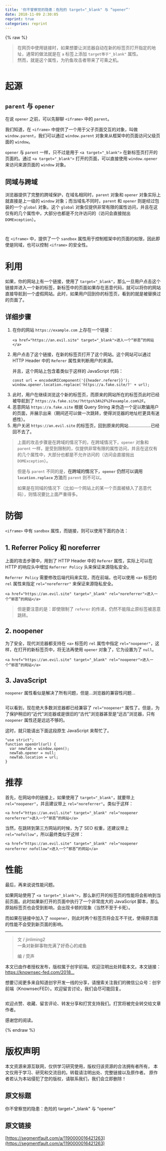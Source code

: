 ```yaml
---
title: '你不曾察觉的隐患：危险的 target="_blank" 与 “opener”' 
date: 2018-11-09 2:30:05
reprint: true
categories: reprint
---
```


{% raw %}
<blockquote>&#x5728;&#x7F51;&#x9875;&#x4E2D;&#x4F7F;&#x7528;&#x94FE;&#x63A5;&#x65F6;&#xFF0C;&#x5982;&#x679C;&#x60F3;&#x8981;&#x8BA9;&#x6D4F;&#x89C8;&#x5668;&#x81EA;&#x52A8;&#x5728;&#x65B0;&#x7684;&#x6807;&#x7B7E;&#x9875;&#x6253;&#x5F00;&#x6307;&#x5B9A;&#x7684;&#x5730;&#x5740;&#xFF0C;&#x901A;&#x5E38;&#x7684;&#x505A;&#x6CD5;&#x5C31;&#x662F;&#x5728; <code>a</code> &#x6807;&#x7B7E;&#x4E0A;&#x6DFB;&#x52A0; <code>target&#x7B49;&#x4E8E;&quot;_blank&quot;</code> &#x5C5E;&#x6027;&#x3002;<br>&#x7136;&#x800C;&#xFF0C;&#x5C31;&#x662F;&#x8FD9;&#x4E2A;&#x5C5E;&#x6027;&#xFF0C;&#x4E3A;&#x9493;&#x9C7C;&#x653B;&#x51FB;&#x8005;&#x5E26;&#x6765;&#x4E86;&#x53EF;&#x4E58;&#x4E4B;&#x673A;&#x3002;</blockquote><p><span class="img-wrap"><img data-src="/img/bVbg33P?w=1200&amp;h=600" src="https://static.alili.tech/img/bVbg33P?w=1200&amp;h=600" alt="" title="" style="cursor:pointer;display:inline"></span></p><h1 id="articleHeader0">&#x8D77;&#x6E90;</h1><h2 id="articleHeader1"><code>parent</code> &#x4E0E; <code>opener</code></h2><p>&#x5728;&#x8BF4; <code>opener</code> &#x4E4B;&#x524D;&#xFF0C;&#x53EF;&#x4EE5;&#x5148;&#x804A;&#x804A; <code>&lt;iframe&gt;</code> &#x4E2D;&#x7684; <code>parent</code>&#x3002;</p><p>&#x6211;&#x4EEC;&#x77E5;&#x9053;&#xFF0C;&#x5728; <code>&lt;iframe&gt;</code> &#x4E2D;&#x63D0;&#x4F9B;&#x4E86;&#x4E00;&#x4E2A;&#x7528;&#x4E8E;&#x7236;&#x5B50;&#x9875;&#x9762;&#x4EA4;&#x4E92;&#x7684;&#x5BF9;&#x8C61;&#xFF0C;&#x53EB;&#x505A; <code>window.parent</code>&#xFF0C;&#x6211;&#x4EEC;&#x53EF;&#x4EE5;&#x901A;&#x8FC7; <code>window.parent</code> &#x5BF9;&#x8C61;&#x6765;&#x4ECE;&#x6846;&#x67B6;&#x4E2D;&#x7684;&#x9875;&#x9762;&#x8BBF;&#x95EE;&#x7236;&#x7EA7;&#x9875;&#x9762;&#x7684; <code>window</code>&#x3002;</p><p><code>opener</code> &#x4E0E; <code>parent</code> &#x4E00;&#x6837;&#xFF0C;&#x53EA;&#x4E0D;&#x8FC7;&#x662F;&#x7528;&#x4E8E; <code>&lt;a target=&quot;_blank&quot;&gt;</code> &#x5728;&#x65B0;&#x6807;&#x7B7E;&#x9875;&#x6253;&#x5F00;&#x7684;&#x9875;&#x9762;&#x7684;&#x3002;&#x901A;&#x8FC7; <code>&lt;a target=&quot;_blank&quot;&gt;</code> &#x6253;&#x5F00;&#x7684;&#x9875;&#x9762;&#xFF0C;&#x53EF;&#x4EE5;&#x76F4;&#x63A5;&#x4F7F;&#x7528; <code>window.opener</code> &#x6765;&#x8BBF;&#x95EE;&#x6765;&#x6E90;&#x9875;&#x9762;&#x7684; <code>window</code> &#x5BF9;&#x8C61;&#x3002;</p><h2 id="articleHeader2">&#x540C;&#x57DF;&#x4E0E;&#x8DE8;&#x57DF;</h2><p>&#x6D4F;&#x89C8;&#x5668;&#x63D0;&#x4F9B;&#x4E86;&#x5B8C;&#x6574;&#x7684;&#x8DE8;&#x57DF;&#x4FDD;&#x62A4;&#xFF0C;&#x5728;&#x57DF;&#x540D;&#x76F8;&#x540C;&#x65F6;&#xFF0C;<code>parent</code> &#x5BF9;&#x8C61;&#x548C; <code>opener</code> &#x5BF9;&#x8C61;&#x5B9E;&#x9645;&#x4E0A;&#x5C31;&#x76F4;&#x63A5;&#x662F;&#x4E0A;&#x4E00;&#x7EA7;&#x7684; <code>window</code> &#x5BF9;&#x8C61;&#xFF1B;&#x800C;&#x5F53;&#x57DF;&#x540D;&#x4E0D;&#x540C;&#x65F6;&#xFF0C;<code>parent</code> &#x548C; <code>opener</code> &#x5219;&#x662F;&#x7ECF;&#x8FC7;&#x5305;&#x88C5;&#x7684;&#x4E00;&#x4E2A; <code>global</code> &#x5BF9;&#x8C61;&#x3002;&#x8FD9;&#x4E2A; <code>global</code> &#x5BF9;&#x8C61;&#x4EC5;&#x63D0;&#x4F9B;&#x975E;&#x5E38;&#x6709;&#x9650;&#x7684;&#x5C5E;&#x6027;&#x8BBF;&#x95EE;&#xFF0C;&#x5E76;&#x4E14;&#x5728;&#x8FD9;&#x4EC5;&#x6709;&#x7684;&#x51E0;&#x4E2A;&#x5C5E;&#x6027;&#x4E2D;&#xFF0C;&#x5927;&#x90E8;&#x5206;&#x4E5F;&#x90FD;&#x662F;&#x4E0D;&#x5141;&#x8BB8;&#x8BBF;&#x95EE;&#x7684;&#xFF08;&#x8BBF;&#x95EE;&#x4F1A;&#x76F4;&#x63A5;&#x629B;&#x51FA; <code>DOMException</code>&#xFF09;&#x3002;</p><p><span class="img-wrap"><img data-src="/img/bVbg33S?w=729&amp;h=42" src="https://static.alili.tech/img/bVbg33S?w=729&amp;h=42" alt="" title="" style="cursor:pointer;display:inline"></span></p><p><span class="img-wrap"><img data-src="/img/bVbg33T?w=729&amp;h=42" src="https://static.alili.tech/img/bVbg33T?w=729&amp;h=42" alt="" title="" style="cursor:pointer;display:inline"></span></p><p>&#x5728; <code>&lt;iframe&gt;</code> &#x4E2D;&#xFF0C;&#x63D0;&#x4F9B;&#x4E86;&#x4E00;&#x4E2A; <code>sandbox</code> &#x5C5E;&#x6027;&#x7528;&#x4E8E;&#x63A7;&#x5236;&#x6846;&#x67B6;&#x4E2D;&#x7684;&#x9875;&#x9762;&#x7684;&#x6743;&#x9650;&#xFF0C;&#x56E0;&#x6B64;&#x5373;&#x4F7F;&#x662F;&#x540C;&#x57DF;&#xFF0C;&#x4E5F;&#x53EF;&#x4EE5;&#x63A7;&#x5236; <code>&lt;iframe&gt;</code> &#x7684;&#x5B89;&#x5168;&#x6027;&#x3002;</p><h1 id="articleHeader3">&#x5229;&#x7528;</h1><p>&#x5982;&#x679C;&#xFF0C;&#x4F60;&#x7684;&#x7F51;&#x7AD9;&#x4E0A;&#x6709;&#x4E00;&#x4E2A;&#x94FE;&#x63A5;&#xFF0C;&#x4F7F;&#x7528;&#x4E86; <code>target=&quot;_blank&quot;</code>&#xFF0C;&#x90A3;&#x4E48;&#x4E00;&#x65E6;&#x7528;&#x6237;&#x70B9;&#x51FB;&#x8FD9;&#x4E2A;&#x94FE;&#x63A5;&#x5E76;&#x8FDB;&#x5165;&#x4E00;&#x4E2A;&#x65B0;&#x7684;&#x6807;&#x7B7E;&#xFF0C;&#x65B0;&#x6807;&#x7B7E;&#x4E2D;&#x7684;&#x9875;&#x9762;&#x5982;&#x679C;&#x5B58;&#x5728;&#x6076;&#x610F;&#x4EE3;&#x7801;&#xFF0C;&#x5C31;&#x53EF;&#x4EE5;&#x5C06;&#x4F60;&#x7684;&#x7F51;&#x7AD9;&#x76F4;&#x63A5;&#x5BFC;&#x822A;&#x5230;&#x4E00;&#x4E2A;&#x865A;&#x5047;&#x7F51;&#x7AD9;&#x3002;&#x6B64;&#x65F6;&#xFF0C;&#x5982;&#x679C;&#x7528;&#x6237;&#x56DE;&#x5230;&#x4F60;&#x7684;&#x6807;&#x7B7E;&#x9875;&#xFF0C;&#x770B;&#x5230;&#x7684;&#x5C31;&#x662F;&#x88AB;&#x66FF;&#x6362;&#x8FC7;&#x7684;&#x9875;&#x9762;&#x4E86;&#x3002;</p><h2 id="articleHeader4">&#x8BE6;&#x7EC6;&#x6B65;&#x9AA4;</h2><ol><li><p>&#x5728;&#x4F60;&#x7684;&#x7F51;&#x7AD9; <code>https://example.com</code> &#x4E0A;&#x5B58;&#x5728;&#x4E00;&#x4E2A;&#x94FE;&#x63A5;&#xFF1A;</p><div class="widget-codetool" style="display:none"><div class="widget-codetool--inner"><span class="selectCode code-tool" data-toggle="tooltip" data-placement="top" title="" data-original-title="&#x5168;&#x9009;"></span> <span type="button" class="copyCode code-tool" data-toggle="tooltip" data-placement="top" data-clipboard-text="&lt;a href=&quot;https://an.evil.site&quot; target=&quot;_blank&quot;&gt;&#x8FDB;&#x5165;&#x4E00;&#x4E2A;&#x201C;&#x90AA;&#x6076;&#x201D;&#x7684;&#x7F51;&#x7AD9;&lt;/a&gt;" title="" data-original-title="&#x590D;&#x5236;"></span> <span type="button" class="saveToNote code-tool" data-toggle="tooltip" data-placement="top" title="" data-original-title="&#x653E;&#x8FDB;&#x7B14;&#x8BB0;"></span></div></div><pre class="xml hljs"><code class="html" style="word-break:break-word;white-space:initial"><span class="hljs-tag">&lt;<span class="hljs-name">a</span> <span class="hljs-attr">href</span>=<span class="hljs-string">&quot;https://an.evil.site&quot;</span> <span class="hljs-attr">target</span>=<span class="hljs-string">&quot;_blank&quot;</span>&gt;</span>&#x8FDB;&#x5165;&#x4E00;&#x4E2A;&#x201C;&#x90AA;&#x6076;&#x201D;&#x7684;&#x7F51;&#x7AD9;<span class="hljs-tag">&lt;/<span class="hljs-name">a</span>&gt;</span></code></pre></li><li><p>&#x7528;&#x6237;&#x70B9;&#x51FB;&#x4E86;&#x8FD9;&#x4E2A;&#x94FE;&#x63A5;&#xFF0C;&#x5728;&#x65B0;&#x7684;&#x6807;&#x7B7E;&#x9875;&#x6253;&#x5F00;&#x4E86;&#x8FD9;&#x4E2A;&#x7F51;&#x7AD9;&#x3002;&#x8FD9;&#x4E2A;&#x7F51;&#x7AD9;&#x53EF;&#x4EE5;&#x901A;&#x8FC7; HTTP Header &#x4E2D;&#x7684; <code>Referer</code> &#x5C5E;&#x6027;&#x6765;&#x5224;&#x65AD;&#x7528;&#x6237;&#x7684;&#x6765;&#x6E90;&#x3002;</p><p>&#x5E76;&#x4E14;&#xFF0C;&#x8FD9;&#x4E2A;&#x7F51;&#x7AD9;&#x4E0A;&#x5305;&#x542B;&#x7740;&#x7C7B;&#x4F3C;&#x4E8E;&#x8FD9;&#x6837;&#x7684; JavaScript &#x4EE3;&#x7801;&#xFF1A;</p><div class="widget-codetool" style="display:none"><div class="widget-codetool--inner"><span class="selectCode code-tool" data-toggle="tooltip" data-placement="top" title="" data-original-title="&#x5168;&#x9009;"></span> <span type="button" class="copyCode code-tool" data-toggle="tooltip" data-placement="top" data-clipboard-text="const url = encodeURIComponent(&apos;{{header.referer}}&apos;);
window.opener.location.replace(&apos;https://a.fake.site/?&apos; + url);" title="" data-original-title="&#x590D;&#x5236;"></span> <span type="button" class="saveToNote code-tool" data-toggle="tooltip" data-placement="top" title="" data-original-title="&#x653E;&#x8FDB;&#x7B14;&#x8BB0;"></span></div></div><pre class="javascript hljs"><code class="javascript"><span class="hljs-keyword">const</span> url = <span class="hljs-built_in">encodeURIComponent</span>(<span class="hljs-string">&apos;{{header.referer}}&apos;</span>);
<span class="hljs-built_in">window</span>.opener.location.replace(<span class="hljs-string">&apos;https://a.fake.site/?&apos;</span> + url);</code></pre></li><li>&#x6B64;&#x65F6;&#xFF0C;&#x7528;&#x6237;&#x5728;&#x7EE7;&#x7EED;&#x6D4F;&#x89C8;&#x8FD9;&#x4E2A;&#x65B0;&#x7684;&#x6807;&#x7B7E;&#x9875;&#xFF0C;&#x800C;&#x539F;&#x6765;&#x7684;&#x7F51;&#x7AD9;&#x6240;&#x5728;&#x7684;&#x6807;&#x7B7E;&#x9875;&#x6B64;&#x65F6;&#x5DF2;&#x7ECF;&#x88AB;&#x5BFC;&#x822A;&#x5230;&#x4E86; <code>https://a.fake.site/?https%3A%2F%2Fexample.com%2F</code>&#x3002;</li><li>&#x6076;&#x610F;&#x7F51;&#x7AD9; <code>https://a.fake.site</code> &#x6839;&#x636E; Query String &#x6765;&#x4F2A;&#x9020;&#x4E00;&#x4E2A;&#x8DB3;&#x4EE5;&#x6B3A;&#x9A97;&#x7528;&#x6237;&#x7684;&#x9875;&#x9762;&#xFF0C;&#x5E76;&#x5C55;&#x793A;&#x51FA;&#x6765;&#xFF08;&#x671F;&#x95F4;&#x8FD8;&#x53EF;&#x4EE5;&#x505A;&#x4E00;&#x6B21;&#x8DF3;&#x8F6C;&#xFF0C;&#x4F7F;&#x5F97;&#x6D4F;&#x89C8;&#x5668;&#x7684;&#x5730;&#x5740;&#x680F;&#x66F4;&#x5177;&#x6709;&#x8FF7;&#x60D1;&#x6027;&#xFF09;&#x3002;</li><li>&#x7528;&#x6237;&#x5173;&#x95ED; <code>https://an.evil.site</code> &#x7684;&#x6807;&#x7B7E;&#x9875;&#xFF0C;&#x56DE;&#x5230;&#x539F;&#x6765;&#x7684;&#x7F51;&#x7AD9;&#x2026;&#x2026;&#x2026;&#x2026;&#x2026;&#x2026;&#x5DF2;&#x7ECF;&#x56DE;&#x4E0D;&#x53BB;&#x4E86;&#x3002;</li></ol><blockquote>&#x4E0A;&#x9762;&#x7684;&#x653B;&#x51FB;&#x6B65;&#x9AA4;&#x662F;&#x5728;&#x8DE8;&#x57DF;&#x7684;&#x60C5;&#x51B5;&#x4E0B;&#x7684;&#xFF0C;&#x5728;&#x8DE8;&#x57DF;&#x60C5;&#x51B5;&#x4E0B;&#xFF0C;<code>opener</code> &#x5BF9;&#x8C61;&#x548C; <code>parent</code> &#x4E00;&#x6837;&#xFF0C;&#x662F;&#x53D7;&#x5230;&#x9650;&#x5236;&#x7684;&#xFF0C;&#x4EC5;&#x63D0;&#x4F9B;&#x975E;&#x5E38;&#x6709;&#x9650;&#x7684;&#x5C5E;&#x6027;&#x8BBF;&#x95EE;&#xFF0C;&#x5E76;&#x4E14;&#x5728;&#x8FD9;&#x4EC5;&#x6709;&#x7684;&#x51E0;&#x4E2A;&#x5C5E;&#x6027;&#x4E2D;&#xFF0C;&#x5927;&#x90E8;&#x5206;&#x4E5F;&#x90FD;&#x662F;&#x4E0D;&#x5141;&#x8BB8;&#x8BBF;&#x95EE;&#x7684;&#xFF08;&#x8BBF;&#x95EE;&#x4F1A;&#x76F4;&#x63A5;&#x629B;&#x51FA; <code>DOMException</code>&#xFF09;&#x3002;<p>&#x4F46;&#x662F;&#x4E0E; <code>parent</code> &#x4E0D;&#x540C;&#x7684;&#x662F;&#xFF0C;<strong>&#x5728;&#x8DE8;&#x57DF;&#x7684;&#x60C5;&#x51B5;&#x4E0B;&#xFF0C;<code>opener</code> &#x4ECD;&#x7136;&#x53EF;&#x4EE5;&#x8C03;&#x7528; <code>location.replace</code> &#x65B9;&#x6CD5;</strong>&#x800C; <code>parent</code> &#x5219;&#x4E0D;&#x53EF;&#x4EE5;&#x3002;</p><p>&#x5982;&#x679C;&#x662F;&#x5728;&#x540C;&#x57DF;&#x7684;&#x60C5;&#x51B5;&#x4E0B;&#xFF08;&#x6BD4;&#x5982;&#x4E00;&#x4E2A;&#x7F51;&#x7AD9;&#x4E0A;&#x7684;&#x67D0;&#x4E00;&#x4E2A;&#x9875;&#x9762;&#x88AB;&#x690D;&#x5165;&#x4E86;&#x6076;&#x610F;&#x4EE3;&#x7801;&#xFF09;&#xFF0C;&#x5219;&#x60C5;&#x51B5;&#x8981;&#x6BD4;&#x4E0A;&#x9762;&#x4E25;&#x91CD;&#x5F97;&#x591A;&#x3002;</p></blockquote><h1 id="articleHeader5">&#x9632;&#x5FA1;</h1><p><code>&lt;iframe&gt;</code> &#x4E2D;&#x6709; <code>sandbox</code> &#x5C5E;&#x6027;&#xFF0C;&#x800C;&#x94FE;&#x63A5;&#xFF0C;&#x5219;&#x53EF;&#x4EE5;&#x4F7F;&#x7528;&#x4E0B;&#x9762;&#x7684;&#x529E;&#x6CD5;&#xFF1A;</p><h2 id="articleHeader6">1. Referrer Policy &#x548C; noreferrer</h2><p>&#x4E0A;&#x9762;&#x7684;&#x653B;&#x51FB;&#x6B65;&#x9AA4;&#x4E2D;&#xFF0C;&#x7528;&#x5230;&#x4E86; HTTP Header &#x4E2D;&#x7684; <code>Referer</code> &#x5C5E;&#x6027;&#xFF0C;&#x5B9E;&#x9645;&#x4E0A;&#x53EF;&#x4EE5;&#x5728; HTTP &#x7684;&#x54CD;&#x5E94;&#x5934;&#x4E2D;&#x589E;&#x52A0; <code>Referrer Policy</code> &#x5934;&#x6765;&#x4FDD;&#x8BC1;&#x6765;&#x6E90;&#x9690;&#x79C1;&#x5B89;&#x5168;&#x3002;</p><p><code>Referrer Policy</code> &#x9700;&#x8981;&#x4FEE;&#x6539;&#x540E;&#x7AEF;&#x4EE3;&#x7801;&#x6765;&#x5B9E;&#x73B0;&#xFF0C;&#x800C;&#x5728;&#x524D;&#x7AEF;&#xFF0C;&#x4E5F;&#x53EF;&#x4EE5;&#x4F7F;&#x7528; <code>&lt;a&gt;</code> &#x6807;&#x7B7E;&#x7684; <code>rel</code> &#x5C5E;&#x6027;&#x6765;&#x6307;&#x5B9A; <code>rel=&quot;noreferrer&quot;</code> &#x6765;&#x4FDD;&#x8BC1;&#x6765;&#x6E90;&#x9690;&#x79C1;&#x5B89;&#x5168;&#x3002;</p><div class="widget-codetool" style="display:none"><div class="widget-codetool--inner"><span class="selectCode code-tool" data-toggle="tooltip" data-placement="top" title="" data-original-title="&#x5168;&#x9009;"></span> <span type="button" class="copyCode code-tool" data-toggle="tooltip" data-placement="top" data-clipboard-text="&lt;a href=&quot;https://an.evil.site&quot; target=&quot;_blank&quot; rel=&quot;noreferrer&quot;&gt;&#x8FDB;&#x5165;&#x4E00;&#x4E2A;&#x201C;&#x90AA;&#x6076;&#x201D;&#x7684;&#x7F51;&#x7AD9;&lt;/a&gt;" title="" data-original-title="&#x590D;&#x5236;"></span> <span type="button" class="saveToNote code-tool" data-toggle="tooltip" data-placement="top" title="" data-original-title="&#x653E;&#x8FDB;&#x7B14;&#x8BB0;"></span></div></div><pre class="xml hljs"><code class="html" style="word-break:break-word;white-space:initial"><span class="hljs-tag">&lt;<span class="hljs-name">a</span> <span class="hljs-attr">href</span>=<span class="hljs-string">&quot;https://an.evil.site&quot;</span> <span class="hljs-attr">target</span>=<span class="hljs-string">&quot;_blank&quot;</span> <span class="hljs-attr">rel</span>=<span class="hljs-string">&quot;noreferrer&quot;</span>&gt;</span>&#x8FDB;&#x5165;&#x4E00;&#x4E2A;&#x201C;&#x90AA;&#x6076;&#x201D;&#x7684;&#x7F51;&#x7AD9;<span class="hljs-tag">&lt;/<span class="hljs-name">a</span>&gt;</span></code></pre><blockquote>&#x4F46;&#x662F;&#x8981;&#x6CE8;&#x610F;&#x7684;&#x662F;&#xFF1A;&#x5373;&#x4F7F;&#x9650;&#x5236;&#x4E86; <code>referer</code> &#x7684;&#x4F20;&#x9012;&#xFF0C;&#x4ECD;&#x7136;&#x4E0D;&#x80FD;&#x963B;&#x6B62;&#x539F;&#x6807;&#x7B7E;&#x88AB;&#x6076;&#x610F;&#x8DF3;&#x8F6C;&#x3002;</blockquote><h2 id="articleHeader7">2. noopener</h2><p>&#x4E3A;&#x4E86;&#x5B89;&#x5168;&#xFF0C;&#x73B0;&#x4EE3;&#x6D4F;&#x89C8;&#x5668;&#x90FD;&#x652F;&#x6301;&#x5728; <code>&lt;a&gt;</code> &#x6807;&#x7B7E;&#x7684; <code>rel</code> &#x5C5E;&#x6027;&#x4E2D;&#x6307;&#x5B9A; <code>rel=&quot;noopener&quot;</code>&#xFF0C;&#x8FD9;&#x6837;&#xFF0C;&#x5728;&#x6253;&#x5F00;&#x7684;&#x65B0;&#x6807;&#x7B7E;&#x9875;&#x4E2D;&#xFF0C;&#x5C06;&#x65E0;&#x6CD5;&#x518D;&#x4F7F;&#x7528; <code>opener</code> &#x5BF9;&#x8C61;&#x4E86;&#xFF0C;&#x5B83;&#x4E3A;&#x8BBE;&#x7F6E;&#x4E3A;&#x4E86; <code>null</code>&#x3002;</p><div class="widget-codetool" style="display:none"><div class="widget-codetool--inner"><span class="selectCode code-tool" data-toggle="tooltip" data-placement="top" title="" data-original-title="&#x5168;&#x9009;"></span> <span type="button" class="copyCode code-tool" data-toggle="tooltip" data-placement="top" data-clipboard-text="&lt;a href=&quot;https://an.evil.site&quot; target=&quot;_blank&quot; rel=&quot;noopener&quot;&gt;&#x8FDB;&#x5165;&#x4E00;&#x4E2A;&#x201C;&#x90AA;&#x6076;&#x201D;&#x7684;&#x7F51;&#x7AD9;&lt;/a&gt;" title="" data-original-title="&#x590D;&#x5236;"></span> <span type="button" class="saveToNote code-tool" data-toggle="tooltip" data-placement="top" title="" data-original-title="&#x653E;&#x8FDB;&#x7B14;&#x8BB0;"></span></div></div><pre class="xml hljs"><code class="html" style="word-break:break-word;white-space:initial"><span class="hljs-tag">&lt;<span class="hljs-name">a</span> <span class="hljs-attr">href</span>=<span class="hljs-string">&quot;https://an.evil.site&quot;</span> <span class="hljs-attr">target</span>=<span class="hljs-string">&quot;_blank&quot;</span> <span class="hljs-attr">rel</span>=<span class="hljs-string">&quot;noopener&quot;</span>&gt;</span>&#x8FDB;&#x5165;&#x4E00;&#x4E2A;&#x201C;&#x90AA;&#x6076;&#x201D;&#x7684;&#x7F51;&#x7AD9;<span class="hljs-tag">&lt;/<span class="hljs-name">a</span>&gt;</span></code></pre><h2 id="articleHeader8">3. JavaScript</h2><p><code>noopener</code> &#x5C5E;&#x6027;&#x770B;&#x4F3C;&#x662F;&#x89E3;&#x51B3;&#x4E86;&#x6240;&#x6709;&#x95EE;&#x9898;&#xFF0C;&#x4F46;&#x662F;...&#x6D4F;&#x89C8;&#x5668;&#x7684;&#x517C;&#x5BB9;&#x6027;&#x95EE;&#x9898;...</p><p><span class="img-wrap"><img data-src="/img/bVbg33Y?w=1200&amp;h=814" src="https://static.alili.tech/img/bVbg33Y?w=1200&amp;h=814" alt="" title="" style="cursor:pointer;display:inline"></span></p><p>&#x53EF;&#x4EE5;&#x770B;&#x5230;&#xFF0C;&#x73B0;&#x5728;&#x7EDD;&#x5927;&#x591A;&#x6570;&#x6D4F;&#x89C8;&#x5668;&#x90FD;&#x5DF2;&#x7ECF;&#x517C;&#x5BB9;&#x4E86; <code>rel=&quot;noopener&quot;</code> &#x5C5E;&#x6027;&#x4E86;&#x3002;&#x4F46;&#x662F;&#xFF0C;&#x4E3A;&#x4E86;&#x4FDD;&#x62A4;&#x7A0D;&#x65E7;&#x7684;&#x201C;&#x8FD1;&#x4EE3;&#x201D;&#x6D4F;&#x89C8;&#x5668;&#x6216;&#x662F;&#x5F88;&#x65E7;&#x7684;&#x201C;&#x53E4;&#x4EE3;&#x201D;&#x6D4F;&#x89C8;&#x5668;&#x751A;&#x81F3;&#x662F;&#x201C;&#x8FDC;&#x53E4;&#x201D;&#x6D4F;&#x89C8;&#x5668;&#xFF0C;&#x53EA;&#x6709; <code>noopener</code> &#x5C5E;&#x6027;&#x8FD8;&#x662F;&#x8FDC;&#x8FDC;&#x4E0D;&#x591F;&#x7684;&#x3002;</p><p>&#x8FD9;&#x65F6;&#xFF0C;&#x5C31;&#x53EA;&#x80FD;&#x8BF7;&#x51FA;&#x4E0B;&#x9762;&#x8FD9;&#x6BB5;&#x539F;&#x751F; JavaScript &#x6765;&#x5E2E;&#x5FD9;&#x4E86;&#x3002;</p><div class="widget-codetool" style="display:none"><div class="widget-codetool--inner"><span class="selectCode code-tool" data-toggle="tooltip" data-placement="top" title="" data-original-title="&#x5168;&#x9009;"></span> <span type="button" class="copyCode code-tool" data-toggle="tooltip" data-placement="top" data-clipboard-text="&quot;use strict&quot;;
function openUrl(url) {
  var newTab = window.open();
  newTab.opener = null;
  newTab.location = url;
}" title="" data-original-title="&#x590D;&#x5236;"></span> <span type="button" class="saveToNote code-tool" data-toggle="tooltip" data-placement="top" title="" data-original-title="&#x653E;&#x8FDB;&#x7B14;&#x8BB0;"></span></div></div><pre class="hljs javascript"><code><span class="hljs-meta">&quot;use strict&quot;</span>;
<span class="hljs-function"><span class="hljs-keyword">function</span> <span class="hljs-title">openUrl</span>(<span class="hljs-params">url</span>) </span>{
  <span class="hljs-keyword">var</span> newTab = <span class="hljs-built_in">window</span>.open();
  newTab.opener = <span class="hljs-literal">null</span>;
  newTab.location = url;
}</code></pre><h1 id="articleHeader9">&#x63A8;&#x8350;</h1><p>&#x9996;&#x5148;&#xFF0C;&#x5728;&#x7F51;&#x7AD9;&#x4E2D;&#x7684;&#x94FE;&#x63A5;&#x4E0A;&#xFF0C;&#x5982;&#x679C;&#x4F7F;&#x7528;&#x4E86; <code>target=&quot;_blank&quot;</code>&#xFF0C;&#x5C31;&#x8981;&#x5E26;&#x4E0A; <code>rel=&quot;noopener&quot;</code>&#xFF0C;&#x5E76;&#x4E14;&#x5EFA;&#x8BAE;&#x5E26;&#x4E0A; <code>rel=&quot;noreferrer&quot;</code>&#x3002;&#x7C7B;&#x4F3C;&#x4E8E;&#x8FD9;&#x6837;&#xFF1A;</p><div class="widget-codetool" style="display:none"><div class="widget-codetool--inner"><span class="selectCode code-tool" data-toggle="tooltip" data-placement="top" title="" data-original-title="&#x5168;&#x9009;"></span> <span type="button" class="copyCode code-tool" data-toggle="tooltip" data-placement="top" data-clipboard-text="&lt;a href=&quot;https://an.evil.site&quot; target=&quot;_blank&quot; rel=&quot;noopener noreferrer&quot;&gt;&#x8FDB;&#x5165;&#x4E00;&#x4E2A;&#x201C;&#x90AA;&#x6076;&#x201D;&#x7684;&#x7F51;&#x7AD9;&lt;/a&gt;" title="" data-original-title="&#x590D;&#x5236;"></span> <span type="button" class="saveToNote code-tool" data-toggle="tooltip" data-placement="top" title="" data-original-title="&#x653E;&#x8FDB;&#x7B14;&#x8BB0;"></span></div></div><pre class="xml hljs"><code class="html" style="word-break:break-word;white-space:initial"><span class="hljs-tag">&lt;<span class="hljs-name">a</span> <span class="hljs-attr">href</span>=<span class="hljs-string">&quot;https://an.evil.site&quot;</span> <span class="hljs-attr">target</span>=<span class="hljs-string">&quot;_blank&quot;</span> <span class="hljs-attr">rel</span>=<span class="hljs-string">&quot;noopener noreferrer&quot;</span>&gt;</span>&#x8FDB;&#x5165;&#x4E00;&#x4E2A;&#x201C;&#x90AA;&#x6076;&#x201D;&#x7684;&#x7F51;&#x7AD9;<span class="hljs-tag">&lt;/<span class="hljs-name">a</span>&gt;</span></code></pre><p>&#x5F53;&#x7136;&#xFF0C;&#x5728;&#x8DF3;&#x8F6C;&#x5230;&#x7B2C;&#x4E09;&#x65B9;&#x7F51;&#x7AD9;&#x7684;&#x65F6;&#x5019;&#xFF0C;&#x4E3A;&#x4E86; SEO &#x6743;&#x91CD;&#xFF0C;&#x8FD8;&#x5EFA;&#x8BAE;&#x5E26;&#x4E0A; <code>rel=&quot;nofollow&quot;</code>&#xFF0C;&#x6240;&#x4EE5;&#x6700;&#x7EC8;&#x7C7B;&#x4F3C;&#x4E8E;&#x8FD9;&#x6837;&#xFF1A;</p><div class="widget-codetool" style="display:none"><div class="widget-codetool--inner"><span class="selectCode code-tool" data-toggle="tooltip" data-placement="top" title="" data-original-title="&#x5168;&#x9009;"></span> <span type="button" class="copyCode code-tool" data-toggle="tooltip" data-placement="top" data-clipboard-text="&lt;a href=&quot;https://an.evil.site&quot; target=&quot;_blank&quot; rel=&quot;noopener noreferrer nofollow&quot;&gt;&#x8FDB;&#x5165;&#x4E00;&#x4E2A;&#x201C;&#x90AA;&#x6076;&#x201D;&#x7684;&#x7F51;&#x7AD9;&lt;/a&gt;" title="" data-original-title="&#x590D;&#x5236;"></span> <span type="button" class="saveToNote code-tool" data-toggle="tooltip" data-placement="top" title="" data-original-title="&#x653E;&#x8FDB;&#x7B14;&#x8BB0;"></span></div></div><pre class="xml hljs"><code class="html" style="word-break:break-word;white-space:initial"><span class="hljs-tag">&lt;<span class="hljs-name">a</span> <span class="hljs-attr">href</span>=<span class="hljs-string">&quot;https://an.evil.site&quot;</span> <span class="hljs-attr">target</span>=<span class="hljs-string">&quot;_blank&quot;</span> <span class="hljs-attr">rel</span>=<span class="hljs-string">&quot;noopener noreferrer nofollow&quot;</span>&gt;</span>&#x8FDB;&#x5165;&#x4E00;&#x4E2A;&#x201C;&#x90AA;&#x6076;&#x201D;&#x7684;&#x7F51;&#x7AD9;<span class="hljs-tag">&lt;/<span class="hljs-name">a</span>&gt;</span></code></pre><h1 id="articleHeader10">&#x6027;&#x80FD;</h1><p>&#x6700;&#x540E;&#xFF0C;&#x518D;&#x6765;&#x8BF4;&#x8BF4;&#x6027;&#x80FD;&#x95EE;&#x9898;&#x3002;</p><p>&#x5982;&#x679C;&#x7F51;&#x7AD9;&#x4F7F;&#x7528;&#x4E86; <code>&lt;a target=&quot;_blank&quot;&gt;</code>&#xFF0C;&#x90A3;&#x4E48;&#x65B0;&#x6253;&#x5F00;&#x7684;&#x6807;&#x7B7E;&#x9875;&#x7684;&#x6027;&#x80FD;&#x5C06;&#x4F1A;&#x5F71;&#x54CD;&#x5230;&#x5F53;&#x524D;&#x9875;&#x9762;&#x3002;&#x6B64;&#x65F6;&#x5982;&#x679C;&#x65B0;&#x6253;&#x5F00;&#x7684;&#x9875;&#x9762;&#x4E2D;&#x6267;&#x884C;&#x4E86;&#x4E00;&#x4E2A;&#x975E;&#x5E38;&#x5E9E;&#x5927;&#x7684; JavaScript &#x811A;&#x672C;&#xFF0C;&#x90A3;&#x4E48;&#x539F;&#x59CB;&#x6807;&#x7B7E;&#x9875;&#x4E5F;&#x4F1A;&#x53D7;&#x5230;&#x5F71;&#x54CD;&#xFF0C;&#x4F1A;&#x51FA;&#x73B0;&#x5361;&#x987F;&#x7684;&#x73B0;&#x8C61;&#xFF08;&#x5F53;&#x7136;&#x4E0D;&#x81F3;&#x4E8E;&#x5361;&#x6B7B;&#xFF09;&#x3002;</p><p>&#x800C;&#x5982;&#x679C;&#x5728;&#x94FE;&#x63A5;&#x4E2D;&#x52A0;&#x5165;&#x4E86; <code>noopener</code>&#xFF0C;&#x5219;&#x6B64;&#x65F6;&#x4E24;&#x4E2A;&#x6807;&#x7B7E;&#x9875;&#x5C06;&#x4F1A;&#x4E92;&#x4E0D;&#x5E72;&#x6270;&#xFF0C;&#x4F7F;&#x5F97;&#x539F;&#x9875;&#x9762;&#x7684;&#x6027;&#x80FD;&#x4E0D;&#x4F1A;&#x53D7;&#x5230;&#x65B0;&#x9875;&#x9762;&#x7684;&#x5F71;&#x54CD;&#x3002;</p><hr><blockquote>&#x6587; / jinliming2<br>&#x4E00;&#x6761;&#x5BF9;&#x65B0;&#x9C9C;&#x4E8B;&#x7269;&#x5145;&#x6EE1;&#x4E86;&#x597D;&#x5947;&#x5FC3;&#x7684;&#x54B8;&#x9C7C;<p>&#x7F16; / &#x8367;&#x58F0;</p></blockquote><p>&#x672C;&#x6587;&#x5DF2;&#x7531;&#x4F5C;&#x8005;&#x6388;&#x6743;&#x53D1;&#x5E03;&#xFF0C;&#x7248;&#x6743;&#x5C5E;&#x4E8E;&#x521B;&#x5B87;&#x524D;&#x7AEF;&#x3002;&#x6B22;&#x8FCE;&#x6CE8;&#x660E;&#x51FA;&#x5904;&#x8F6C;&#x8F7D;&#x672C;&#x6587;&#x3002;&#x672C;&#x6587;&#x94FE;&#x63A5;&#xFF1A;<a href="https://knownsec-fed.com/2018-03-01-wei-xian-de-targetblank-yu-opener/" rel="nofollow noreferrer" target="_blank">https://knownsec-fed.com/2018...</a></p><p>&#x60F3;&#x8981;&#x8BA2;&#x9605;&#x66F4;&#x591A;&#x6765;&#x81EA;&#x77E5;&#x9053;&#x521B;&#x5B87;&#x5F00;&#x53D1;&#x4E00;&#x7EBF;&#x7684;&#x5206;&#x4EAB;&#xFF0C;&#x8BF7;&#x641C;&#x7D22;&#x5173;&#x6CE8;&#x6211;&#x4EEC;&#x7684;&#x5FAE;&#x4FE1;&#x516C;&#x4F17;&#x53F7;&#xFF1A;&#x521B;&#x5B87;&#x524D;&#x7AEF;&#xFF08;KnownsecFED&#xFF09;&#x3002;&#x6B22;&#x8FCE;&#x7559;&#x8A00;&#x8BA8;&#x8BBA;&#xFF0C;&#x6211;&#x4EEC;&#x4F1A;&#x5C3D;&#x53EF;&#x80FD;&#x56DE;&#x590D;&#x3002;</p><p><span class="img-wrap"><img data-src="/img/bVbgVle?w=296&amp;h=295" src="https://static.alili.tech/img/bVbgVle?w=296&amp;h=295" alt="" title="" style="cursor:pointer"></span></p><p>&#x6B22;&#x8FCE;&#x70B9;&#x8D5E;&#x3001;&#x6536;&#x85CF;&#x3001;&#x7559;&#x8A00;&#x8BC4;&#x8BBA;&#x3001;&#x8F6C;&#x53D1;&#x5206;&#x4EAB;&#x548C;&#x6253;&#x8D4F;&#x652F;&#x6301;&#x6211;&#x4EEC;&#x3002;&#x6253;&#x8D4F;&#x5C06;&#x88AB;&#x5B8C;&#x5168;&#x8F6C;&#x4EA4;&#x7ED9;&#x6587;&#x7AE0;&#x4F5C;&#x8005;&#x3002;</p><p>&#x611F;&#x8C22;&#x60A8;&#x7684;&#x9605;&#x8BFB;&#x3002;</p>
{% endraw %}

# 版权声明
本文资源来源互联网，仅供学习研究使用，版权归该资源的合法拥有者所有，
本文仅用于学习、研究和交流目的。转载请注明出处、完整链接以及原作者。
原作者若认为本站侵犯了您的版权，请联系我们，我们会立即删除！

## 原文标题
你不曾察觉的隐患：危险的 target="_blank" 与 “opener”

## 原文链接
[https://segmentfault.com/a/1190000016421263](https://segmentfault.com/a/1190000016421263)

